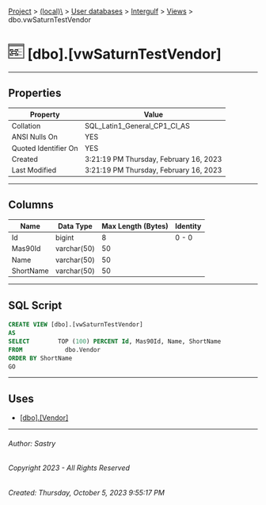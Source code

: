 #### 

[Project](../../../../index.md) > [(local)\\](../../../index.md) > [User databases](../../index.md) > [Intergulf](../index.md) > [Views](Views.md) > dbo.vwSaturnTestVendor

# ![Views](../../../../Images/View32.png) [dbo].[vwSaturnTestVendor]

---

## <a name="#properties"></a>Properties

| Property | Value |
|---|---|
| Collation | SQL_Latin1_General_CP1_CI_AS |
| ANSI Nulls On | YES |
| Quoted Identifier On | YES |
| Created | 3:21:19 PM Thursday, February 16, 2023 |
| Last Modified | 3:21:19 PM Thursday, February 16, 2023 |


---

## <a name="#columns"></a>Columns

| Name | Data Type | Max Length (Bytes) | Identity |
|---|---|---|---|
| Id | bigint | 8 | 0 - 0 |
| Mas90Id | varchar(50) | 50 |  |
| Name | varchar(50) | 50 |  |
| ShortName | varchar(50) | 50 |  |


---

## <a name="#sqlscript"></a>SQL Script

```sql
CREATE VIEW [dbo].[vwSaturnTestVendor]
AS
SELECT        TOP (100) PERCENT Id, Mas90Id, Name, ShortName
FROM            dbo.Vendor
ORDER BY ShortName
GO

```


---

## <a name="#uses"></a>Uses

* [[dbo].[Vendor]](../Tables/dbo_Vendor.md)


---

###### Author:  Sastry

###### Copyright 2023 - All Rights Reserved

###### Created: Thursday, October 5, 2023 9:55:17 PM

